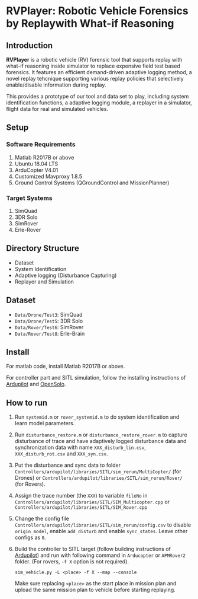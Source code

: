 # RVPlayer: Robotic Vehicle Forensics by Replaywith What-if Reasoning

## Introduction

**RVPlayer** is a robotic vehicle (RV) forensic tool that supports replay with what-if reasoning inside simulator to replace expensive field test based forensics. It features an efficient demand-driven adaptive logging method, a novel replay tehcnique supporting various replay policies that selectively enable/disable information during replay. 

This provides a prototype of our tool and data set to play, including system identification functions, a adaptive logging module, a replayer in a simulator, flight data for real and simulated vehicles.


## Setup

### Software Requirements
1. Matlab R2017B or above
2. Ubuntu 18.04 LTS
3. ArduCopter V4.01
4. Customized Mavproxy 1.8.5
5. Ground Control Systems (QGroundControl and MissionPlanner)
 

### Target Systems
1. SimQuad
2. 3DR Solo
3. SimRover
4. Erle-Rover

## Directory Structure

* Dataset
* System Identification
* Adaptive logging (Disturbance Capturing)
* Replayer and Simulation

## Dataset

* `Data/Drone/Test3`: SimQuad
* `Data/Drone/Test5`: 3DR Solo
* `Data/Rover/Test6`: SimRover
* `Data/Rover/Test8`: Erle-Brain


## Install

For matlab code, install Matlab R2017B or above.

For controller part and SITL simulation, follow the installing instructions of [Ardupilot](https://ardupilot.org/dev/docs/where-to-get-the-code.html) and [OpenSolo](https://github.com/OpenSolo/OpenSolo/wiki). 

## How to run

1. Run `systemid.m` or `rover_systemid.m` to do system identification and learn model parameters.
2. Run `disturbance_restore.m` or `disturbance_restore_rover.m` to capture disturbance of trace and have adaptively logged disturbance data and synchronization data with name `XXX_disturb_lin.csv`, `XXX_disturb_rot.csv` and `XXX_syn.csv`.
3. Put the disturbance and sync data to folder `Controllers/ardupilot/libraries/SITL/sim_rerun/MultiCopter/` (for Drones) or `Controllers/ardupilot/libraries/SITL/sim_rerun/Rover/` (for Rovers).
4. Assign the trace number (the `XXX`) to variable `fileNo` in `Controllers/ardupilot/libraries/SITL/SIM_Multicopter.cpp` or `Controllers/ardupilot/libraries/SITL/SIM_Rover.cpp`
5. Change the config file `Controllers/ardupilot/libraries/SITL/sim_rerun/config.csv` to disable `origin_model`, enable `add_disturb` and enable `sync_states`. Leave other configs as `0`. 
6. Build the controller to SITL target (follow building instructions of [Ardupilot](https://ardupilot.org/dev/docs/where-to-get-the-code.html)) and run with following command in `Arducopter` or `APMRover2` folder. (For rovers, `-f X` option is not required).
   
    ```
    sim_vehicle.py -L <place> -f X --map --console
    ```
    
     Make sure replacing `<place>` as the start place in mission plan and upload the same mission plan to vehicle before starting replaying.